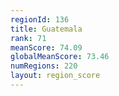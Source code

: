 ```yaml
---
regionId: 136
title: Guatemala
rank: 71
meanScore: 74.09
globalMeanScore: 73.46
numRegions: 220
layout: region_score
---
```

